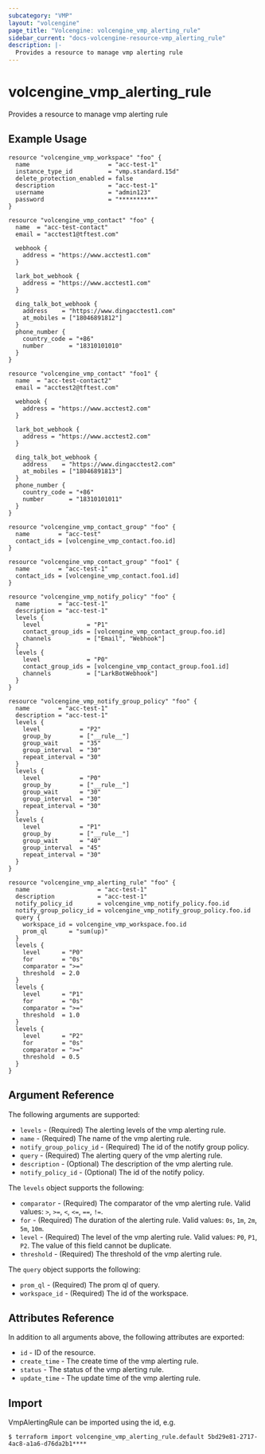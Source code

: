 ```yaml
---
subcategory: "VMP"
layout: "volcengine"
page_title: "Volcengine: volcengine_vmp_alerting_rule"
sidebar_current: "docs-volcengine-resource-vmp_alerting_rule"
description: |-
  Provides a resource to manage vmp alerting rule
---
```

# volcengine_vmp_alerting_rule
Provides a resource to manage vmp alerting rule
## Example Usage
```hcl
resource "volcengine_vmp_workspace" "foo" {
  name                      = "acc-test-1"
  instance_type_id          = "vmp.standard.15d"
  delete_protection_enabled = false
  description               = "acc-test-1"
  username                  = "admin123"
  password                  = "**********"
}

resource "volcengine_vmp_contact" "foo" {
  name  = "acc-test-contact"
  email = "acctest1@tftest.com"

  webhook {
    address = "https://www.acctest1.com"
  }

  lark_bot_webhook {
    address = "https://www.acctest1.com"
  }

  ding_talk_bot_webhook {
    address    = "https://www.dingacctest1.com"
    at_mobiles = ["18046891812"]
  }
  phone_number {
    country_code = "+86"
    number       = "18310101010"
  }
}

resource "volcengine_vmp_contact" "foo1" {
  name  = "acc-test-contact2"
  email = "acctest2@tftest.com"

  webhook {
    address = "https://www.acctest2.com"
  }

  lark_bot_webhook {
    address = "https://www.acctest2.com"
  }

  ding_talk_bot_webhook {
    address    = "https://www.dingacctest2.com"
    at_mobiles = ["18046891813"]
  }
  phone_number {
    country_code = "+86"
    number       = "18310101011"
  }
}

resource "volcengine_vmp_contact_group" "foo" {
  name        = "acc-test"
  contact_ids = [volcengine_vmp_contact.foo.id]
}

resource "volcengine_vmp_contact_group" "foo1" {
  name        = "acc-test-1"
  contact_ids = [volcengine_vmp_contact.foo1.id]
}

resource "volcengine_vmp_notify_policy" "foo" {
  name        = "acc-test-1"
  description = "acc-test-1"
  levels {
    level             = "P1"
    contact_group_ids = [volcengine_vmp_contact_group.foo.id]
    channels          = ["Email", "Webhook"]
  }
  levels {
    level             = "P0"
    contact_group_ids = [volcengine_vmp_contact_group.foo1.id]
    channels          = ["LarkBotWebhook"]
  }
}

resource "volcengine_vmp_notify_group_policy" "foo" {
  name        = "acc-test-1"
  description = "acc-test-1"
  levels {
    level           = "P2"
    group_by        = ["__rule__"]
    group_wait      = "35"
    group_interval  = "30"
    repeat_interval = "30"
  }
  levels {
    level           = "P0"
    group_by        = ["__rule__"]
    group_wait      = "30"
    group_interval  = "30"
    repeat_interval = "30"
  }
  levels {
    level           = "P1"
    group_by        = ["__rule__"]
    group_wait      = "40"
    group_interval  = "45"
    repeat_interval = "30"
  }
}

resource "volcengine_vmp_alerting_rule" "foo" {
  name                   = "acc-test-1"
  description            = "acc-test-1"
  notify_policy_id       = volcengine_vmp_notify_policy.foo.id
  notify_group_policy_id = volcengine_vmp_notify_group_policy.foo.id
  query {
    workspace_id = volcengine_vmp_workspace.foo.id
    prom_ql      = "sum(up)"
  }
  levels {
    level      = "P0"
    for        = "0s"
    comparator = ">="
    threshold  = 2.0
  }
  levels {
    level      = "P1"
    for        = "0s"
    comparator = ">="
    threshold  = 1.0
  }
  levels {
    level      = "P2"
    for        = "0s"
    comparator = ">="
    threshold  = 0.5
  }
}
```
## Argument Reference
The following arguments are supported:
* `levels` - (Required) The alerting levels of the vmp alerting rule.
* `name` - (Required) The name of the vmp alerting rule.
* `notify_group_policy_id` - (Required) The id of the notify group policy.
* `query` - (Required) The alerting query of the vmp alerting rule.
* `description` - (Optional) The description of the vmp alerting rule.
* `notify_policy_id` - (Optional) The id of the notify policy.

The `levels` object supports the following:

* `comparator` - (Required) The comparator of the vmp alerting rule. Valid values: `>`, `>=`, `<`, `<=`, `==`, `!=`.
* `for` - (Required) The duration of the alerting rule. Valid values: `0s`, `1m`, `2m`, `5m`, `10m`.
* `level` - (Required) The level of the vmp alerting rule. Valid values: `P0`, `P1`, `P2`. The value of this field cannot be duplicate.
* `threshold` - (Required) The threshold of the vmp alerting rule.

The `query` object supports the following:

* `prom_ql` - (Required) The prom ql of query.
* `workspace_id` - (Required) The id of the workspace.

## Attributes Reference
In addition to all arguments above, the following attributes are exported:
* `id` - ID of the resource.
* `create_time` - The create time of the vmp alerting rule.
* `status` - The status of the vmp alerting rule.
* `update_time` - The update time of the vmp alerting rule.


## Import
VmpAlertingRule can be imported using the id, e.g.
```
$ terraform import volcengine_vmp_alerting_rule.default 5bd29e81-2717-4ac8-a1a6-d76da2b1****
```

